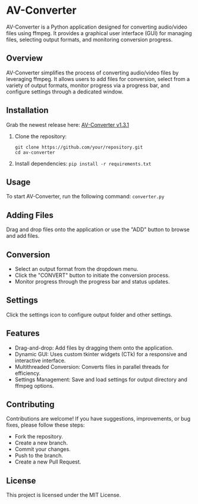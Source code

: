 # AV-Converter

AV-Converter is a Python application designed for converting audio/video files using ffmpeg. It provides a graphical user interface (GUI) for managing files, selecting output formats, and monitoring conversion progress.

## Overview

AV-Converter simplifies the process of converting audio/video files by leveraging ffmpeg. It allows users to add files for conversion, select from a variety of output formats, monitor progress via a progress bar, and configure settings through a dedicated window.

## Installation

Grab the newest release here: [AV-Converter v1.3.1](https://github.com/paichiwo/av-converter/releases/tag/1.3)

1. Clone the repository:
   ```
   git clone https://github.com/your/repository.git
   cd av-converter

2. Install dependencies:
`pip install -r requirements.txt`

## Usage
To start AV-Converter, run the following command:
`converter.py`

## Adding Files
Drag and drop files onto the application or use the "ADD" button to browse and add files.  

## Conversion
- Select an output format from the dropdown menu.
- Click the "CONVERT" button to initiate the conversion process.
- Monitor progress through the progress bar and status updates.

## Settings
Click the settings icon to configure output folder and other settings.

## Features
- Drag-and-drop: Add files by dragging them onto the application.
- Dynamic GUI: Uses custom tkinter widgets (CTk) for a responsive and interactive interface.
- Multithreaded Conversion: Converts files in parallel threads for efficiency.
- Settings Management: Save and load settings for output directory and ffmpeg options.

## Contributing
Contributions are welcome! If you have suggestions, improvements, or bug fixes, please follow these steps:

- Fork the repository.
- Create a new branch.
- Commit your changes.
- Push to the branch.
- Create a new Pull Request.

## License
This project is licensed under the MIT License.